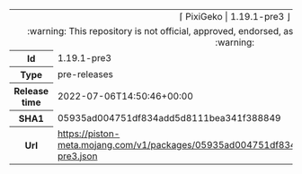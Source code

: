 <html><table>
<tr><td colspan="2" align="center"><img width="0" height="0"><br/>⌈ PixiGeko | 1.19.1-pre3 ⌋<br/><img width="0" height="0"></td></tr>
<tr><td colspan="2" align="center"><img width="0" height="0"><br/>
:warning: This repository is not official, approved, endorsed, associated or connected with Mojang :warning:
<br/><img width="0" height="0"></td></tr>
<tr><th>Id</th><td>1.19.1-pre3</td></tr>
<tr><th>Type</th><td>pre-releases</td></tr>
<tr><th>Release time</th><td>2022-07-06T14:50:46+00:00</td></tr>
<tr><th>SHA1</th><td>05935ad004751df834add5d8111bea341f388849</td></tr>
<tr><th>Url</th><td><a href="https://piston-meta.mojang.com/v1/packages/05935ad004751df834add5d8111bea341f388849/1.19.1-pre3.json">https://piston-meta.mojang.com/v1/packages/05935ad004751df834add5d8111bea341f388849/1.19.1-pre3.json</a></td></tr>